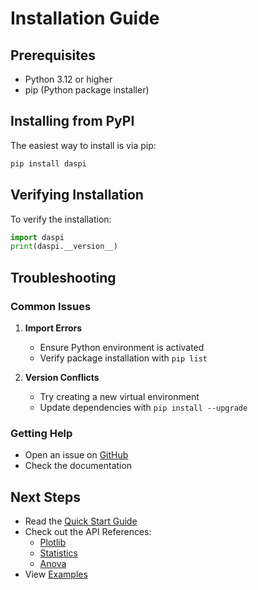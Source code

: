 
# Installation Guide

## Prerequisites

- Python 3.12 or higher
- pip (Python package installer)

## Installing from PyPI

The easiest way to install is via pip:

```bash
pip install daspi
```

## Verifying Installation

To verify the installation:

```python
import daspi
print(daspi.__version__)
```

## Troubleshooting

### Common Issues

1. **Import Errors**
    - Ensure Python environment is activated
    - Verify package installation with `pip list`

2. **Version Conflicts**
    - Try creating a new virtual environment
    - Update dependencies with `pip install --upgrade`

### Getting Help

- Open an issue on [GitHub](https://github.com/j4ggr/DaSPi/issues)
- Check the documentation

## Next Steps

- Read the [Quick Start Guide](index.md)
- Check out the API References:
    - [Plotlib](plotlib/chart/index.md)
    - [Statistics](statistics/hypothesis/index.md)
    - [Anova](anova/index.md)
- View [Examples](examples.md)
